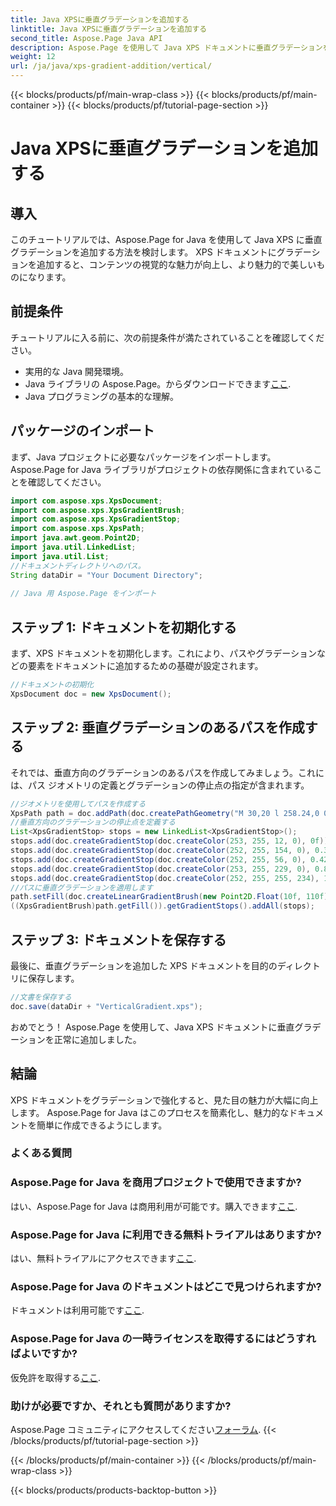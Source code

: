```yaml
---
title: Java XPSに垂直グラデーションを追加する
linktitle: Java XPSに垂直グラデーションを追加する
second_title: Aspose.Page Java API
description: Aspose.Page を使用して Java XPS ドキュメントに垂直グラデーションを追加する方法を学びます。視覚的な魅力を簡単に強化します。内部のステップバイステップガイド。
weight: 12
url: /ja/java/xps-gradient-addition/vertical/
---
```


{{< blocks/products/pf/main-wrap-class >}}
{{< blocks/products/pf/main-container >}}
{{< blocks/products/pf/tutorial-page-section >}}

# Java XPSに垂直グラデーションを追加する

## 導入
このチュートリアルでは、Aspose.Page for Java を使用して Java XPS に垂直グラデーションを追加する方法を検討します。 XPS ドキュメントにグラデーションを追加すると、コンテンツの視覚的な魅力が向上し、より魅力的で美しいものになります。
## 前提条件
チュートリアルに入る前に、次の前提条件が満たされていることを確認してください。
- 実用的な Java 開発環境。
-  Java ライブラリの Aspose.Page。からダウンロードできます[ここ](https://releases.aspose.com/page/java/).
- Java プログラミングの基本的な理解。
## パッケージのインポート
まず、Java プロジェクトに必要なパッケージをインポートします。 Aspose.Page for Java ライブラリがプロジェクトの依存関係に含まれていることを確認してください。
```java
import com.aspose.xps.XpsDocument;
import com.aspose.xps.XpsGradientBrush;
import com.aspose.xps.XpsGradientStop;
import com.aspose.xps.XpsPath;
import java.awt.geom.Point2D;
import java.util.LinkedList;
import java.util.List;
//ドキュメントディレクトリへのパス。
String dataDir = "Your Document Directory";
        
// Java 用 Aspose.Page をインポート
```
## ステップ 1: ドキュメントを初期化する
まず、XPS ドキュメントを初期化します。これにより、パスやグラデーションなどの要素をドキュメントに追加するための基礎が設定されます。
```java
//ドキュメントの初期化
XpsDocument doc = new XpsDocument();
```
## ステップ 2: 垂直グラデーションのあるパスを作成する
それでは、垂直方向のグラデーションのあるパスを作成してみましょう。これには、パス ジオメトリの定義とグラデーションの停止点の指定が含まれます。
```java
//ジオメトリを使用してパスを作成する
XpsPath path = doc.addPath(doc.createPathGeometry("M 30,20 l 258.24,0 0,56.64 -258.24,0 Z"));
//垂直方向のグラデーションの停止点を定義する
List<XpsGradientStop> stops = new LinkedList<XpsGradientStop>();
stops.add(doc.createGradientStop(doc.createColor(253, 255, 12, 0), 0f));
stops.add(doc.createGradientStop(doc.createColor(252, 255, 154, 0), 0.359375f));
stops.add(doc.createGradientStop(doc.createColor(252, 255, 56, 0), 0.424805f));
stops.add(doc.createGradientStop(doc.createColor(253, 255, 229, 0), 0.879883f));
stops.add(doc.createGradientStop(doc.createColor(252, 255, 255, 234), 1f));
//パスに垂直グラデーションを適用します
path.setFill(doc.createLinearGradientBrush(new Point2D.Float(10f, 110f), new Point2D.Float(10f, 200f)));
((XpsGradientBrush)path.getFill()).getGradientStops().addAll(stops);
```
## ステップ 3: ドキュメントを保存する
最後に、垂直グラデーションを追加した XPS ドキュメントを目的のディレクトリに保存します。
```java
//文書を保存する
doc.save(dataDir + "VerticalGradient.xps");
```
おめでとう！ Aspose.Page を使用して、Java XPS ドキュメントに垂直グラデーションを正常に追加しました。
## 結論
XPS ドキュメントをグラデーションで強化すると、見た目の魅力が大幅に向上します。 Aspose.Page for Java はこのプロセスを簡素化し、魅力的なドキュメントを簡単に作成できるようにします。

### よくある質問
### Aspose.Page for Java を商用プロジェクトで使用できますか?
はい、Aspose.Page for Java は商用利用が可能です。購入できます[ここ](https://purchase.aspose.com/buy).
### Aspose.Page for Java に利用できる無料トライアルはありますか?
はい、無料トライアルにアクセスできます[ここ](https://releases.aspose.com/).
### Aspose.Page for Java のドキュメントはどこで見つけられますか?
ドキュメントは利用可能です[ここ](https://reference.aspose.com/page/java/).
### Aspose.Page for Java の一時ライセンスを取得するにはどうすればよいですか?
仮免許を取得する[ここ](https://purchase.aspose.com/temporary-license/).
### 助けが必要ですか、それとも質問がありますか?
 Aspose.Page コミュニティにアクセスしてください[フォーラム](https://forum.aspose.com/c/page/39).
{{< /blocks/products/pf/tutorial-page-section >}}

{{< /blocks/products/pf/main-container >}}
{{< /blocks/products/pf/main-wrap-class >}}

{{< blocks/products/products-backtop-button >}}
